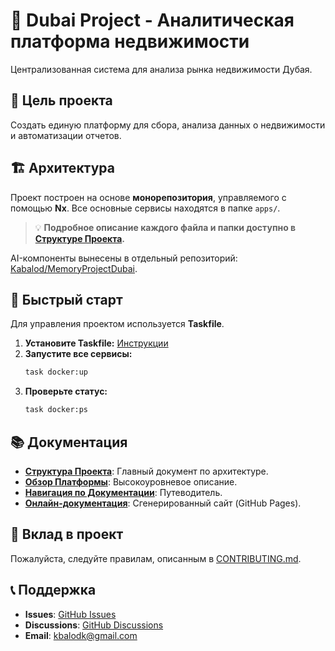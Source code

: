 
# 🚀 Dubai Project - Аналитическая платформа недвижимости

Централизованная система для анализа рынка недвижимости Дубая.

## 🎯 Цель проекта

Создать единую платформу для сбора, анализа данных о недвижимости и автоматизации отчетов.

## 🏗️ Архитектура

Проект построен на основе **монорепозитория**, управляемого с помощью **Nx**. Все основные сервисы находятся в папке `apps/`.

> 💡 **Подробное описание каждого файла и папки доступно в [Структуре Проекта](./docs/PROJECT_STRUCTURE.md).**

AI-компоненты вынесены в отдельный репозиторий: [Kabalod/MemoryProjectDubai](https://github.com/Kabalod/MemoryProjectDubai).

## 🚀 Быстрый старт

Для управления проектом используется **Taskfile**.

1.  **Установите Taskfile:** [Инструкции](https://taskfile.dev/installation/)
2.  **Запустите все сервисы:**
    ```bash
    task docker:up
    ```
3.  **Проверьте статус:**
    ```bash
    task docker:ps
    ```

## 📚 Документация

- **[Структура Проекта](./docs/PROJECT_STRUCTURE.md)**: Главный документ по архитектуре.
- **[Обзор Платформы](./docs/OVERVIEW.md)**: Высокоуровневое описание.
- **[Навигация по Документации](./docs/NAVIGATION.md)**: Путеводитель.
- **[Онлайн-документация](https://kabalod.github.io/Workerproject/)**: Сгенерированный сайт (GitHub Pages).

## 🤝 Вклад в проект

Пожалуйста, следуйте правилам, описанным в [CONTRIBUTING.md](./docs/CONTRIBUTING.md).

## 📞 Поддержка

- **Issues**: [GitHub Issues](https://github.com/Kabalod/Workerproject/issues)
- **Discussions**: [GitHub Discussions](https://github.com/Kabalod/Workerproject/discussions)
- **Email**: kbalodk@gmail.com
